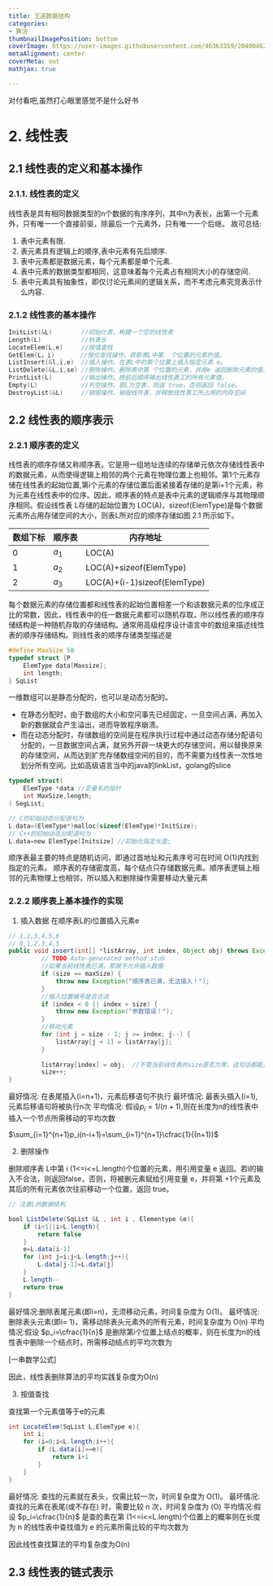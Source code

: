 ```yaml
---
title: 王道数据结构
categories: 
- 算法
thumbnailImagePosition: bottom
coverImage: https://user-images.githubusercontent.com/46363359/204004628-f2a1b8e5-1d4a-47bb-9b9b-e49dc87eee1c.jpg
metaAlignment: center
coverMeta: out
mathjax: true

---
```


对付看吧,虽然打心眼里感觉不是什么好书

<!-- more -->
<!-- toc -->

# 2. 线性表

## 2.1 线性表的定义和基本操作

### 2.1.1. 线性表的定义

线性表是具有相同数据类型的n个数据的有序序列，其中n为表长，出第一个元素外，只有唯一一个直接前驱，除最后一个元素外，只有唯一一个后继。
故可总结:
1. 表中元素有限.
2. 表元素具有逻辑上的顺序,表中元素有先后顺序.
3. 表中元素都是数据元素，每个元素都是单个元素.
4. 表中元素的数据类型都相同，这意味着每个元素占有相同大小的存储空间.
5. 表中元素具有抽象性，即仅讨论元素间的逻辑关系，而不考虑元素究竞表示什么内容.

### 2.1.2 线性表的基本操作

```c
InitList(&L)        //初始化表，构建一个空的线性表
Length(L)           //秋表长
LocateElem(L,e)     //按值查找
GetElem(L，i)       //按位查找操作。获取表L中第  个位置的元素的值。
ListInsert(&l,i,e)  //插入操作。在表L中的第个位置上插入指定元素 e。
ListDelete(&L,i,se) //删除操作。删除表中第 个位置的元素，并用e 返回删除元素的值。
PrintList(L)        //输出操作。按前后顺序输出线性表工的所有元素值。
Empty(L)            //判空操作。若L为空表，则返 true，否则返回 false。
DestroyList(&L)     //销毁操作。销毁线件表，并释放线性表工所占用的内存空间
```

## 2.2 线性表的顺序表示

### 2.2.1 顺序表的定义

线性表的顺序存储又称顺序表。它是用一组地址连续的存储单元依次存储线性表中的数据元素，从而使得逻辑上相邻的两个元素在物理位置上也相邻。第1个元素存储在线性表的起始位置,第i个元素的存储位置后面紧接着存储的是第i+1个元素，称为元素在线性表中的位序。因此，顺序表的特点是表中元素的逻辑顺序与其物理顺序相同。假设线性表 L存储的起始位置为 LOC(A)，sizeof(ElemType)是每个数据元素所占用存储空间的大小，则表L所对应的顺序存储如图 2.1 所示如下。

|数组下标|顺序表|内存地址|
|---|---|---|
|0|$a_1$|LOC(A)|
|1|$a_2$|LOC(A)+sizeof(ElemType)|
|2|$a_3$|LOC(A)+(i-1)sizeof(ElemType)|

每个数据元素的存储位置都和线性表的起始位置相差一个和该数据元素的位序成正比的常数，因此，线性表中的任一数据元素都可以随机存取，所以线性表的顺序存储结构是一种随机存取的存储结构。通常用高级程序设计语言中的数组来描述线性表的顺序存储结构。则线性表的顺序存储类型描述是

```c
#define MaxSize 50
typedef struct {P
    ElemType data[Maxsize];
    int length;
} SqList
```
一维数组可以是静态分配的，也可以是动态分配的。  
- 在静态分配时，由于数组的大小和空问事先已经固定，一旦空间占满，再加入新的数据就会产生溢出，进而导致程序崩溃。
- 而在动态分配时，存储数组的空间是在程序执行过程中通过动态存储分配语句分配的，一旦数据空间占满，就另外开辟一块更大的存储空间，用以替换原来的存储空间，从而达到扩充存储数组空间的目的，而不需要为线性表一次性地划分所有空间。比如高级语言当中的java的linkList，golang的slice

```c
typedef struct(
    ElemType *data //变量名的指针
    int MaxSize,length;
) SegList;

// C的初始动态分配语句为
L.data=(ElemType*)malloc(sizeof(ElemType)*InitSize);
// C++的初始动态分配语何为
L.data=new ElemType[Initsize] //初始化指定长度;
```
顺序表最主要的特点是随机访问，即通过首地址和元素序号可在时间 O(1)内找到指定的元素。
顺序表的存储密度高，每个结点只存储数据元素。顺序表逻辑上相邻的元素物理上也相邻，所以插入和删除操作需要移动大量元素

### 2.2.2 顺序表上基本操作的实现

1. 插入数据
在顺序表L的i位置插入元素e

```java
// 1,2,3,4,5,6
// 0,1,2,3,4,5
public void insert(int[] *listArray, int index, Object obj) throws Exception {
         // TODO Auto-generated method stub
         //如果当前线性表已满，那就不允许插入数据
         if (size == maxSize) {
             throw new Exception("顺序表已满，无法插入！");
         }
         //插入位置编号是否合法
         if (index < 0 || index > size) {
             throw new Exception("参数错误！");
         }
         //移动元素
         for (int j = size - 1; j >= index; j--) {
             listArray[j + 1] = listArray[j];
         }
 
         listArray[index] = obj;  //不管当前线性表的size是否为零，这句话都能正常执行，即都能正常插入
         size++;
}

```
最好情况: 在表尾插入(i=n+1)，元素后移语句不执行
最坏情况: 最表头插入(i=1),元素后移语句将被执行n次
平均情况: 假设$p_i=1/(n+1)$,则在长度为n的线性表中插入一个节点所需移动的平均次数

$\sum_{i=1}^{n+1}p_i(n-i+1)=\sum_{i=1}^{n+1}\cfrac{1}{(n+1)}$

2. 删除操作

删除顺序表 L中第 i (1<=i<=L.length)个位置的元素，用引用变量 e 返回。若i的输入不合法，则返回false，否则，将被删元素赋给引用变量 e，并将第 +1个元素及其后的所有元素依次往前移动一个位置，返回 true。

```java
// 注意L的数据结构

bool ListDelete(SqList &L , int i , Elementype &e){
    if (i<1||i>L.length){
        return false
    }
    e=L.data[i-1]
    for (int j=i;j<L.length;j++){
        L.data[j-1]=L.data[j]
    }
    L.length--
    return true
}

```

最好情况:删除表尾元素(即i=n)，无须移动元素，时间复杂度为 O(1)。
最坏情况:删除表头元素(即i= 1)，需移动除表头元素外的所有元素，时间复杂度为 O(n)
平均情况:假设 $p_i=\cfrac{1}{n}$ 是删除第i个位置上结点的概率，则在长度为n的线性表中删除一个结点时，所需移动结点的平均次数为

[一串数学公式]

因此，线性表删除算法的平均实践复杂度为O(n)

3. 按值查找

查找第一个元素值等于e的元素

```java
int LocateElem(SqList L,ElemType e){
    int i;
    for (i=0;i<L.length;i++){
        if (L.data[i]==e){
            return i+1
        }
    }
}

```

最好情况: 查找的元素就在表头，仅需比较一次，时间复杂度为 O(1)。
最坏情况:查找的元素在表尾(或不存在) 时，需要比较 n 次，时间复杂度为 (O)
平均情况:假设 $p_i=\cfrac{1}{n}$ 是查的素在第 (1<=i<=L.length)个位置上的概率则在长度为 n 的线性表中查找值为 e 的元素所需比较的平均次数为

因此线性查找算法的平均复杂度为O(n)

## 2.3 线性表的链式表示


